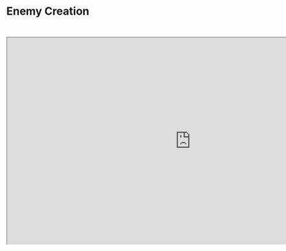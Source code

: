# Enemy Creation

<p>&nbsp;</p>
<p><iframe src="https://www.youtube.com/embed/-L5tiNA7lyM" width="960" height="540" allowfullscreen="allowfullscreen" allow="accelerometer; autoplay; clipboard-write; encrypted-media; gyroscope; picture-in-picture"></iframe></p>
<p>&nbsp;</p>